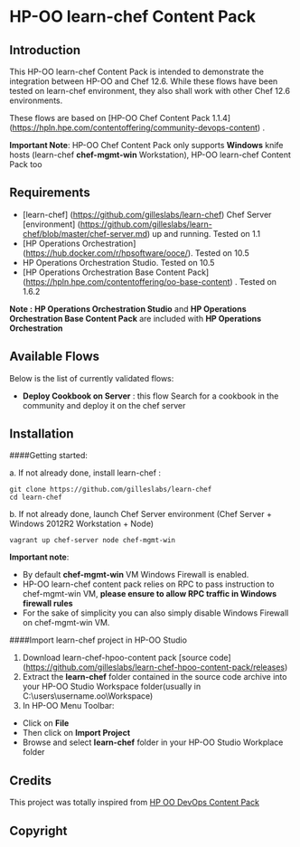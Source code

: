 # HP-OO learn-chef Content Pack

## Introduction

This HP-OO learn-chef Content Pack is intended to demonstrate the integration between HP-OO and Chef 12.6.
While these flows have been tested on learn-chef environment, they also shall work with other Chef 12.6 environments.

These flows are based on [HP-OO Chef Content Pack 1.1.4] (https://hpln.hpe.com/contentoffering/community-devops-content) .

**Important Note**: HP-OO Chef Content Pack only supports **Windows** knife hosts (learn-chef **chef-mgmt-win** Workstation), HP-OO learn-chef Content Pack too

## Requirements

+ [learn-chef] (https://github.com/gilleslabs/learn-chef) Chef Server [environment] (https://github.com/gilleslabs/learn-chef/blob/master/chef-server.md) up and running. Tested on 1.1
+ [HP Operations Orchestration] (https://hub.docker.com/r/hpsoftware/ooce/). Tested on 10.5
+ HP Operations Orchestration Studio. Tested on 10.5
+ [HP Operations Orchestration Base Content Pack] (https://hpln.hpe.com/contentoffering/oo-base-content) . Tested on 1.6.2  

**Note :** **HP Operations Orchestration Studio** and **HP Operations Orchestration Base Content Pack** are included with **HP Operations Orchestration**

## Available Flows

Below is the list of currently validated flows:

+ **Deploy Cookbook on Server** : this flow Search for a cookbook in the community and deploy it on the chef server

## Installation

####Getting started:

a. If not already done, install learn-chef :
```
git clone https://github.com/gilleslabs/learn-chef
cd learn-chef
```

b. If not already done, launch Chef Server environment (Chef Server + Windows 2012R2 Workstation + Node)

`vagrant up chef-server node chef-mgmt-win`

**Important note**: 
+ By default **chef-mgmt-win** VM Windows Firewall is enabled.
+ HP-OO learn-chef content pack relies on RPC to pass instruction to chef-mgmt-win VM, **please ensure to allow RPC traffic in Windows firewall rules** 
+ For the sake of simplicity you can also simply disable Windows Firewall on chef-mgmt-win VM.


####Import learn-chef project in HP-OO Studio

1. Download learn-chef-hpoo-content pack [source code] (https://github.com/gilleslabs/learn-chef-hpoo-content-pack/releases)
2. Extract the **learn-chef** folder contained in the source code archive into your HP-OO Studio Workspace folder(usually in C:\users\username\.oo\Workspace)
3. In HP-OO Menu Toolbar:
+ Click on **File**
+ Then click on **Import Project**
+ Browse and select **learn-chef** folder in your HP-OO Studio Workplace folder


## Credits

This project was totally inspired from [HP OO DevOps Content Pack](https://hpln.hpe.com/contentoffering/community-devops-content)

## Copyright

